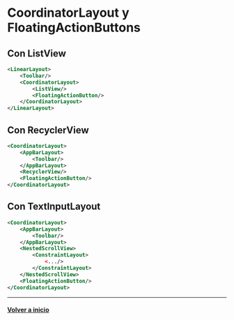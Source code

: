 # CoordinatorLayout y FloatingActionButtons

## Con ListView

```xml
<LinearLayout>
    <Toolbar/>
    <CoordinatorLayout>
        <ListView/>
        <FloatingActionButton/>
    </CoordinatorLayout>
</LinearLayout>
```

## Con RecyclerView

```xml
<CoordinatorLayout>
    <AppBarLayout>
        <Toolbar/>
    </AppBarLayout>
    <RecyclerView/>
    <FloatingActionButton/>
</CoordinatorLayout>
```

## Con TextInputLayout

```xml
<CoordinatorLayout>
    <AppBarLayout>
        <Toolbar/>
    </AppBarLayout>
    <NestedScrollView>
        <ConstraintLayout>
            <.../>
        </ConstraintLayout>
    </NestedScrollView>
    <FloatingActionButton/>
</CoordinatorLayout>
```

---
#### [Volver a inicio](../README.md)